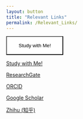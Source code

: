 ```yaml
---
layout: button
title: "Relevant Links"
permalink: /Relevant_Links/
---
```

<style>
  .button1{
    -webkit-transition-duration: 0.4s;
    transition-duration: 0.4s;
    padding: 16px 32px;
    text-align: center;
    background-color: white;
    color: black;
    border: 2px solid #1F497D
    border-radius: 5px;
  }
  .button1:hover{
    background-color: #1F497D;
    color: white;
  }
 </style>
 <button class="button1">Study with Me!</button>
<p><a href="https://learning.linguist.top" class="button">Study with Me!</a></p>
<p><a href="https://www.researchgate.net/profile/Shijie_Wang16" class="button">ResearchGate</a></p>
<p><a href="https://orcid.org/0000-0003-2624-8103" class="button">ORCID</a></p>
<p><a href="https://scholar.google.com/citations?user=JFb6Sd8AAAAJ&hl=zh-CN" class="button">Google Scholar</a></p>
<p><a href="https://www.zhihu.com/people/wang-shi-jie-44" class="button">Zhihu (知乎)</a></p>

